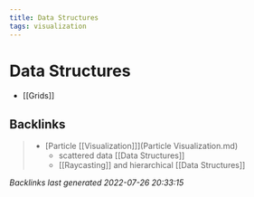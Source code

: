 ```yaml
---
title: Data Structures
tags: visualization
---
```


# Data Structures
- [[Grids]]


































































































## Backlinks

> - [Particle [[Visualization]]](Particle Visualization.md)
>   - scattered data [[Data Structures]]
>   - [[Raycasting]] and hierarchical [[Data Structures]]

_Backlinks last generated 2022-07-26 20:33:15_
